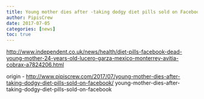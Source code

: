 ```yaml
---
title: Young mother dies after -taking dodgy diet pills sold on Facebook-
author: PipisCrew
date: 2017-07-05
categories: [news]
toc: true
---
```


http://www.independent.co.uk/news/health/diet-pills-facebook-dead-young-mother-24-years-old-lucero-garza-mexico-monterrey-avitia-cobrax-a7824206.html

origin - http://www.pipiscrew.com/2017/07/young-mother-dies-after-taking-dodgy-diet-pills-sold-on-facebook/ young-mother-dies-after-taking-dodgy-diet-pills-sold-on-facebook